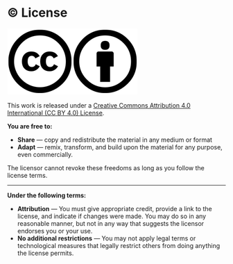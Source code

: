 # © License

![](../.gitbook/assets/cc-by.png)

This work is released under a [Creative Commons Attribution 4.0 International (CC BY 4.0) License](https://creativecommons.org/licenses/by/4.0/).



**You are free to:**

* **Share** — copy and redistribute the material in any medium or format
* **Adapt** — remix, transform, and build upon the material for any purpose, even commercially.

The licensor cannot revoke these freedoms as long as you follow the license terms.

***

**Under the following terms:**

* **Attribution** — You must give appropriate credit, provide a link to the license, and indicate if changes were made. You may do so in any reasonable manner, but not in any way that suggests the licensor endorses you or your use.
* **No additional restrictions** — You may not apply legal terms or technological measures that legally restrict others from doing anything the license permits.
